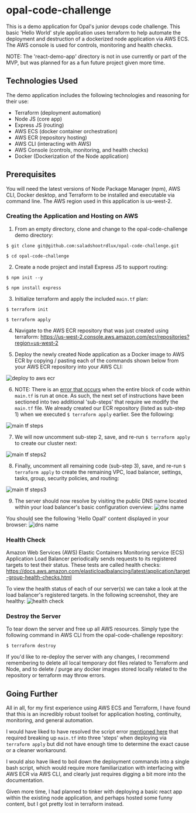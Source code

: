 # opal-code-challenge
This is a demo application for Opal's junior devops code challenge. This basic 'Hello World' style application uses terraform to help automate the deployment and destruction of a dockerized node application via AWS ECS. The AWS console is used for controls, monitoring and health checks.

NOTE: The 'react-demo-app' directory is not in use currently or part of the MVP, but was planned for as a fun future project given more time.

## Technologies Used
The demo application includes the following technologies and reasoning for their use:

- Terraform (deployment automation)
- Node JS (core app)
- Express JS (routing)
- AWS ECS (docker container orchestration)
- AWS ECR (repository hosting)
- AWS CLI (interacting with AWS)
- AWS Console (controls, monitoring, and health checks)
- Docker (Dockerization of the Node application)

## Prerequisites

You will need the latest versions of Node Package Manager (npm), AWS CLI, Docker desktop, and Terraform to be installed and executable via command line. The AWS region used in this application is us-west-2.

### Creating the Application and Hosting on AWS

1. From an empty directory, clone and change to the opal-code-challenge demo directory:

`$ git clone git@github.com:saladshootrdlux/opal-code-challenge.git`

`$ cd opal-code-challenge`

2. Create a node project and install Express JS to support routing:

`$ npm init --y`

`$ npm install express`

3. Initialize terraform and apply the included `main.tf` plan:

`$ terraform init`

`$ terraform apply`

4. Navigate to the AWS ECR repository that was just created using terraform:
https://us-west-2.console.aws.amazon.com/ecr/repositories?region=us-west-2

5. Deploy the newly created Node application as a Docker image to AWS ECR by copying / pasting each of the commands shown below from your AWS ECR repository into your AWS CLI:

![deploy to aws ecr](https://user-images.githubusercontent.com/38591271/106989243-961f8b80-6726-11eb-9d03-a1fd92a757a7.png)

6. NOTE: There is an [error that occurs](https://github.com/saladshootrdlux/opal-code-challenge/issues/7) when the entire block of code within `main.tf` is run at once. As such, the next set of instructions have been sectioned into two additional 'sub-steps' that require we modify the `main.tf` file. We already created our ECR repository (listed as sub-step 1) when we executed `$ terraform apply` earlier. See the following: 

![main tf steps](https://user-images.githubusercontent.com/38591271/106988044-9702ee00-6723-11eb-8cca-6ab4180c3d58.png)

7. We will now uncomment sub-step 2, save, and re-run `$ terraform apply` to create our cluster next:

![main tf steps2](https://user-images.githubusercontent.com/38591271/106989626-645af480-6727-11eb-8e71-1717c0d8da65.png)

8. Finally, uncomment all remaining code (sub-step 3), save, and re-run `$ terraform apply` to create the remaining VPC, load balancer, settings, tasks, group, security policies, and routing:

![main tf steps3](https://user-images.githubusercontent.com/38591271/106990657-85244980-6729-11eb-8f3c-f438032d481c.png)

9. The server should now resolve by visiting the public DNS name located within your load balancer's basic configuration overview:
![dns name](https://user-images.githubusercontent.com/38591271/106989759-ac7a1700-6727-11eb-9774-669e315bf965.png)

You should see the following 'Hello Opal!' content displayed in your browser:
![dns name](https://user-images.githubusercontent.com/38591271/106992259-d71a9e80-672c-11eb-9251-0aee8c9bf4a1.png)


### Health Check

Amazon Web Services (AWS) Elastic Containers Monitoring service (ECS) Application Load Balancer periodically sends requests to its registered targets to test their status. These tests are called health checks:
https://docs.aws.amazon.com/elasticloadbalancing/latest/application/target-group-health-checks.html

To view the health status of each of our server(s) we can take a look at the load balancer's registered targets. In the following screenshot, they are healthy:
![health check](https://user-images.githubusercontent.com/38591271/106991878-054bae80-672c-11eb-83d3-b6ef94af71f1.png)

### Destroy the Server

To tear down the server and free up all AWS resources. Simply type the following command in AWS CLI from the opal-code-challenge repository:

`$ terraform destroy`

If you'd like to re-deploy the server with any changes, I recommend remembering to delete all local temporary dot files related to Terraform and Node, and to delete / purge any docker images stored locally related to the repository or terraform may throw errors.

## Going Further

All in all, for my first experience using AWS ECS and Terraform, I have found that this is an incredibly robust toolset for application hosting, continuity, monitoring, and general automation. 

I would have liked to have resolved the script error [mentioned here](https://github.com/saladshootrdlux/opal-code-challenge/issues/7) that required breaking up `main.tf` into three 'steps' when deploying via `terraform apply` but did not have enough time to determine the exact cause or a cleaner workaround. 

I would also have liked to boil down the deployment commands into a single bash script, which would require more familiarization with interfacing with AWS ECR via AWS CLI, and clearly just requires digging a bit more into the documentation.

Given more time, I had planned to tinker with deploying a basic react app within the existing node application, and perhaps hosted some funny content, but I got pretty lost in terraform instead.
